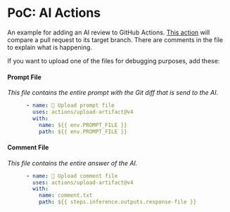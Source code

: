 # PoC: AI Actions

An example for adding an AI review to GitHub Actions. 
[This action](./.github/workflows/ai-action.yml) will compare a pull 
request to its target branch. There are comments in the file to explain
what is happening.

If you want to upload one of the files for debugging purposes,
add these:

#### Prompt File

_This file contains the entire prompt with the Git diff that is send to the AI._

```yaml
      - name: 🎁 Upload prompt file
        uses: actions/upload-artifact@v4
        with:
          name: ${{ env.PROMPT_FILE }}
          path: ${{ env.PROMPT_FILE }}
```

#### Comment File

_This file contains the entire answer of the AI._

```yaml
      - name: 🎁 Upload comment file
        uses: actions/upload-artifact@v4
        with:
          name: comment.txt
          path: ${{ steps.inference.outputs.response-file }}
```